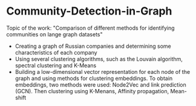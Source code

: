 # Community-Detection-in-Graph

Topic of the work: "Comparison of different methods for identifying communities on lange graph datasets"

* Creating a graph of Russian companies and determining some characteristics of each company
* Using several clustering algorithms, such as the Louvain algorithm, spectral clustering and K-Means
* Building a low-dimensional vector representation for each node of the graph and using methods for clustering embeddings. To obtain embeddings, two methods were used: Node2Vec and link prediction (GCN). Then clustering using K-Menans, Affinity propagation, Mean-shift
